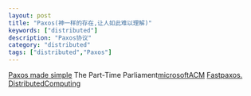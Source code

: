 ```yaml
---
layout: post
title: "Paxos(神一样的存在,让人如此难以理解)"
keywords: ["distributed"]
description: "Paxos协议"
category: "distributed"
tags: ["distributed","Paxos"]
---
```

[Paxos made simple]()
The Part-Time Parliament[microsoft](http://research.microsoft.com/en-us/um/people/lamport/pubs/lamport-paxos.pdf)[ACM](http://dl.acm.org/citation.cfm?id=279229)
[Fastpaxos. DistributedComputing]()

